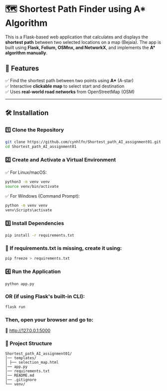 # 🗺️ Shortest Path Finder using A\* Algorithm

This is a Flask-based web application that calculates and displays the **shortest path** between two selected locations on a map (Bejaia). The app is built using **Flask, Folium, OSMnx, and NetworkX**, and implements the **A\* algorithm manually**.

## 🚀 Features

✅ Find the shortest path between two points using **A\*** (A-star)  
✅ Interactive **clickable map** to select start and destination  
✅ Uses **real-world road networks** from OpenStreetMap (OSM)

---

## 🛠️ Installation

### **1️⃣ Clone the Repository**

```sh
git clone https://github.com/cynhlfn/Shortest_path_AI_assignment01.git
cd Shortest_path_AI_assignment01
```

### **2️⃣ Create and Activate a Virtual Environment**

✅ For Linux/macOS:

```sh
python3 -m venv venv
source venv/bin/activate
```

✅ For Windows (Command Prompt):

```sh
python -m venv venv
venv\Scripts\activate
```

### **3️⃣ Install Dependencies**

```sh
pip install -r requirements.txt
```

### 📌 If requirements.txt is missing, create it using:

```sh
pip freeze > requirements.txt
```

### 4️⃣ Run the Application

```sh
python app.py
```

### OR (if using Flask's built-in CLI):

```sh
flask run
```

### Then, open your browser and go to:

🔗 http://127.0.0.1:5000

### 📂 Project Structure

```
Shortest_path_AI_assignment01/
│── templates/
│ ├── selection_map.html
│── app.py
│── requirements.txt
│── README.md
│── .gitignore
└── venv/

```
